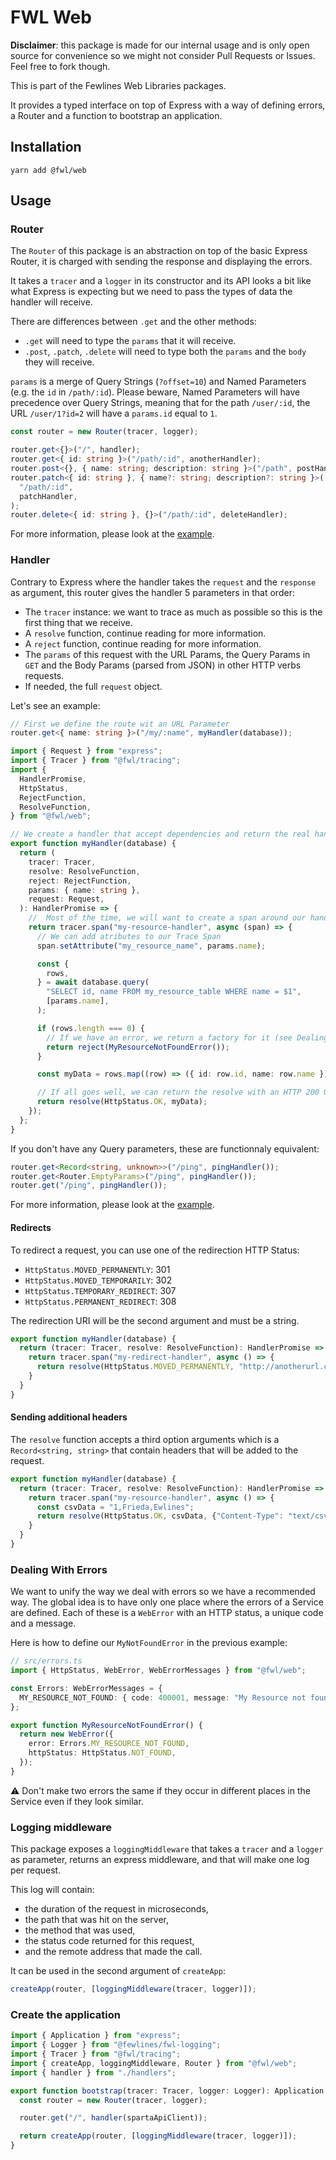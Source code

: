 # FWL Web

**Disclaimer**: this package is made for our internal usage and is only open source for convenience so we might not consider Pull Requests or Issues. Feel free to fork though.

This is part of the Fewlines Web Libraries packages.

It provides a typed interface on top of Express with a way of defining errors, a Router and a function to bootstrap an application.

## Installation

```shell
yarn add @fwl/web
```

## Usage

### Router

The `Router` of this package is an abstraction on top of the basic Express Router, it is charged with sending the response and displaying the errors.

It takes a `tracer` and a `logger` in its constructor and its API looks a bit like what Express is expecting but we need to pass the types of data the handler will receive.

There are differences between `.get` and the other methods:

- `.get` will need to type the `params` that it will receive.
- `.post`, `.patch`, `.delete` will need to type both the `params` and the `body` they will receive.

`params` is a merge of Query Strings (`?offset=10`) and Named Parameters (e.g. the `id` in `/path/:id`).
Please beware, Named Parameters will have precedence over Query Strings, meaning that for the path `/user/:id`, the URL `/user/1?id=2` will have a `params.id` equal to `1`.

```typescript
const router = new Router(tracer, logger);

router.get<{}>("/", handler);
router.get<{ id: string }>("/path/:id", anotherHandler);
router.post<{}, { name: string; description: string }>("/path", postHandler);
router.patch<{ id: string }, { name?: string; description?: string }>(
  "/path/:id",
  patchHandler,
);
router.delete<{ id: string }, {}>("/path/:id", deleteHandler);
```

For more information, please look at the [example](./example/).

### Handler

Contrary to Express where the handler takes the `request` and the `response` as argument, this router gives the handler 5 parameters in that order:

- The `tracer` instance: we want to trace as much as possible so this is the first thing that we receive.
- A `resolve` function, continue reading for more information.
- A `reject` function, continue reading for more information.
- The `params` of this request with the URL Params, the Query Params in `GET` and the Body Params (parsed from JSON) in other HTTP verbs requests.
- If needed, the full `request` object.

Let's see an example:

```typescript
// First we define the route wit an URL Parameter
router.get<{ name: string }>("/my/:name", myHandler(database));
```

```typescript
import { Request } from "express";
import { Tracer } from "@fwl/tracing";
import {
  HandlerPromise,
  HttpStatus,
  RejectFunction,
  ResolveFunction,
} from "@fwl/web";

// We create a handler that accept dependencies and return the real handler
export function myHandler(database) {
  return (
    tracer: Tracer,
    resolve: ResolveFunction,
    reject: RejectFunction,
    params: { name: string },
    request: Request,
  ): HandlerPromise => {
    //  Most of the time, we will want to create a span around our handler
    return tracer.span("my-resource-handler", async (span) => {
      // We can add atributes to our Trace Span
      span.setAttribute("my_resource_name", params.name);

      const {
        rows,
      } = await database.query(
        "SELECT id, name FROM my_resource_table WHERE name = $1",
        [params.name],
      );

      if (rows.length === 0) {
        // If we have an error, we return a factory for it (see Dealing With Errors)
        return reject(MyResourceNotFoundError());
      }

      const myData = rows.map((row) => ({ id: row.id, name: row.name }));

      // If all goes well, we can return the resolve with an HTTP 200 OK and `myData`
      return resolve(HttpStatus.OK, myData);
    });
  };
}
```

If you don't have any Query parameters, these are functionnaly equivalent:

```typescript
router.get<Record<string, unknown>>("/ping", pingHandler());
router.get<Router.EmptyParams>("/ping", pingHandler());
router.get("/ping", pingHandler());
```

For more information, please look at the [example](./example/).

#### Redirects

To redirect a request, you can use one of the redirection HTTP Status:

- `HttpStatus.MOVED_PERMANENTLY`: 301
- `HttpStatus.MOVED_TEMPORARILY`: 302
- `HttpStatus.TEMPORARY_REDIRECT`: 307
- `HttpStatus.PERMANENT_REDIRECT`: 308

The redirection URI will be the second argument and must be a string.

```typescript
export function myHandler(database) {
  return (tracer: Tracer, resolve: ResolveFunction): HandlerPromise => {
    return tracer.span("my-redirect-handler", async () => {
      return resolve(HttpStatus.MOVED_PERMANENTLY, "http://anotherurl.com");
    }
  }
}
```

#### Sending additional headers

The `resolve` function accepts a third option arguments which is a `Record<string, string>` that contain headers that will be added to the request.

```typescript
export function myHandler(database) {
  return (tracer: Tracer, resolve: ResolveFunction): HandlerPromise => {
    return tracer.span("my-resource-handler", async () => {
      const csvData = "1,Frieda,Ewlines";
      return resolve(HttpStatus.OK, csvData, {"Content-Type": "text/csv"})
    }
  }
}
```

### Dealing With Errors

We want to unify the way we deal with errors so we have a recommended way.
The global idea is to have only one place where the errors of a Service are defined.
Each of these is a `WebError` with an HTTP status, a unique code and a message.

Here is how to define our `MyNotFoundError` in the previous example:

```typescript
// src/errors.ts
import { HttpStatus, WebError, WebErrorMessages } from "@fwl/web";

const Errors: WebErrorMessages = {
  MY_RESOURCE_NOT_FOUND: { code: 400001, message: "My Resource not found" },
};

export function MyResourceNotFoundError() {
  return new WebError({
    error: Errors.MY_RESOURCE_NOT_FOUND,
    httpStatus: HttpStatus.NOT_FOUND,
  });
}
```

⚠️ Don't make two errors the same if they occur in different places in the Service even if they look similar.

### Logging middleware

This package exposes a `loggingMiddleware` that takes a `tracer` and a `logger` as parameter, returns an express middleware, and that will make one log per request.

This log will contain:

- the duration of the request in microseconds,
- the path that was hit on the server,
- the method that was used,
- the status code returned for this request,
- and the remote address that made the call.

It can be used in the second argument of `createApp`:

```typescript
createApp(router, [loggingMiddleware(tracer, logger)]);
```

### Create the application

```typescript
import { Application } from "express";
import { Logger } from "@fewlines/fwl-logging";
import { Tracer } from "@fwl/tracing";
import { createApp, loggingMiddleware, Router } from "@fwl/web";
import { handler } from "./handlers";

export function bootstrap(tracer: Tracer, logger: Logger): Application {
  const router = new Router(tracer, logger);

  router.get("/", handler(spartaApiClient));

  return createApp(router, [loggingMiddleware(tracer, logger)]);
}
```
